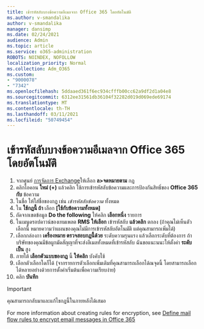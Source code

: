 ```yaml
---
title: เข้ารหัสลับบางข้อความอีเมลจาก Office 365 โดยอัตโนมัติ
ms.author: v-smandalika
author: v-smandalika
manager: dansimp
ms.date: 02/24/2021
audience: Admin
ms.topic: article
ms.service: o365-administration
ROBOTS: NOINDEX, NOFOLLOW
localization_priority: Normal
ms.collection: Adm_O365
ms.custom:
- "9000078"
- "7342"
ms.openlocfilehash: 5ddaaed361f6ec934cfffb00cc62a9df2d1a04e8
ms.sourcegitcommit: 6312ee31561db36104f32282d019d069ede69174
ms.translationtype: MT
ms.contentlocale: th-TH
ms.lasthandoff: 03/11/2021
ms.locfileid: "50749454"
---
```

# <a name="automatically-encrypt-certain-email-messages-from-office-365"></a>เข้ารหัสลับบางข้อความอีเมลจาก Office 365 โดยอัตโนมัติ

1. จากศูนย์ [การจัดการ Exchange](https://outlook.office365.com/ecp/)ให้เลือก **ล>จดหมายตาม** กฎ 
2. คลิกไอคอน **ใหม่ (+)** แล้วคลิก ใช้การเข้ารหัสลับข้อความและการป้องกันสิทธิ์ของ **Office 365 กับ** ข้อความ
3. ในชื่อ ให้ใส่ชื่อของกฎ เช่น *เข้ารหัสลับข้อความ* ทั้งหมด
4. ใน **ใช้กฎนี้ ถ้า** เลือก **[ใช้กับข้อความทั้งหมด]** 
5. ถัดจากเขตข้อมูล **Do the following** ให้คลิก **เลือกหนึ่ง** รายการ 
6. ในเมนูดรอปดาวน์ของเทมเพลต **RMS** **ให้เลือก** เข้ารหัสลับ **แล้วคลิก** ตกลง (ถ้าคุณไม่เห็นตัวเลือกนี้ หมายความว่าแผนของคุณไม่มีการเข้ารหัสลับอัตโนมัติ แต่คุณสามารถเพิ่มได้)
7. เลือกกล่องกา **เครื่องหมาย ตรวจสอบกฎนี้ด้วย** ระดับความรุนแรง แล้วเลือกระดับที่ต้องการ ถ้าบริษัทของคุณมีข้อผูกมัดสัญญาที่จะส่งอีเมลทั้งหมดที่เข้ารหัสลับ ฉันขอแนะนนะให้ตั้งค่า **ระดับเป็น** สูง
8. ภายใต้ **เลือกตัวแบบของกฎ** นี้ **ให้คลิก** บังคับใช้ 
9. เลือกตัวเลือกใดก็ได้ (จากรายการตัวเลือกเพิ่มเติมที่คุณสามารถเลือกได้ณจุดนี้ โดยสามารถเลือกได้หลายอย่างด้วยการตั้งค่าเริ่มต้นเพื่อความเรียบง่าย)
10. คลิก **บันทึก**

> [!IMPORTANT]
> คุณสามารถกลับมาและแก้ไขกฎนี้ในภายหลังได้เสมอ

For more information about creating rules for encryption, see [Define mail flow rules to encrypt email messages in Office 365](https://docs.microsoft.com/microsoft-365/compliance/define-mail-flow-rules-to-encrypt-email)

